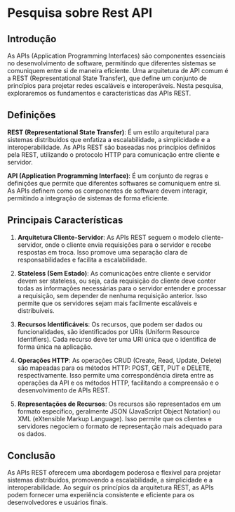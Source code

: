 # Pesquisa sobre Rest API

## Introdução

As APIs (Application Programming Interfaces) são componentes essenciais no desenvolvimento de software, permitindo que diferentes sistemas se comuniquem entre si de maneira eficiente. Uma arquitetura de API comum é a REST (Representational State Transfer), que define um conjunto de princípios para projetar redes escaláveis e interoperáveis. Nesta pesquisa, exploraremos os fundamentos e características das APIs REST.

## Definições

**REST (Representational State Transfer)**: É um estilo arquitetural para sistemas distribuídos que enfatiza a escalabilidade, a simplicidade e a interoperabilidade. As APIs REST são baseadas nos princípios definidos pela REST, utilizando o protocolo HTTP para comunicação entre cliente e servidor.

**API (Application Programming Interface)**: É um conjunto de regras e definições que permite que diferentes softwares se comuniquem entre si. As APIs definem como os componentes de software devem interagir, permitindo a integração de sistemas de forma eficiente.

## Principais Características

1. **Arquitetura Cliente-Servidor**: As APIs REST seguem o modelo cliente-servidor, onde o cliente envia requisições para o servidor e recebe respostas em troca. Isso promove uma separação clara de responsabilidades e facilita a escalabilidade.

2. **Stateless (Sem Estado)**: As comunicações entre cliente e servidor devem ser stateless, ou seja, cada requisição do cliente deve conter todas as informações necessárias para o servidor entender e processar a requisição, sem depender de nenhuma requisição anterior. Isso permite que os servidores sejam mais facilmente escaláveis e distribuíveis.

3. **Recursos Identificáveis**: Os recursos, que podem ser dados ou funcionalidades, são identificados por URIs (Uniform Resource Identifiers). Cada recurso deve ter uma URI única que o identifica de forma única na aplicação.

4. **Operações HTTP**: As operações CRUD (Create, Read, Update, Delete) são mapeadas para os métodos HTTP: POST, GET, PUT e DELETE, respectivamente. Isso permite uma correspondência direta entre as operações da API e os métodos HTTP, facilitando a compreensão e o desenvolvimento de APIs REST.

5. **Representações de Recursos**: Os recursos são representados em um formato específico, geralmente JSON (JavaScript Object Notation) ou XML (eXtensible Markup Language). Isso permite que os clientes e servidores negociem o formato de representação mais adequado para os dados.

## Conclusão

As APIs REST oferecem uma abordagem poderosa e flexível para projetar sistemas distribuídos, promovendo a escalabilidade, a simplicidade e a interoperabilidade. Ao seguir os princípios da arquitetura REST, as APIs podem fornecer uma experiência consistente e eficiente para os desenvolvedores e usuários finais.
